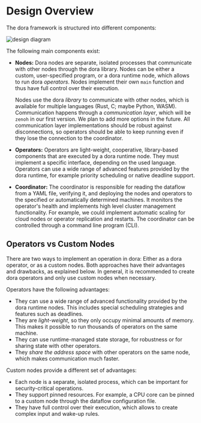 # Design Overview

The dora framework is structured into different components:

![design diagram](/img/overview.svg)


The following main components exist:

- **Nodes:** Dora nodes are separate, isolated processes that communicate with other nodes through the dora library. Nodes can be either a custom, user-specified program, or a dora runtime node, which allows to run dora _operators_. Nodes implement their own `main` function and thus have full control over their execution.

  Nodes use the dora _library_ to communicate with other nodes, which is available for multiple languages (Rust, C; maybe Python, WASM). Communication happens through a _communication layer_, which will be `zenoh` in our first version. We plan to add more options in the future. All communication layer implementations should be robust against disconnections, so operators should be able to keep running even if they lose the connection to the coordinator.
- **Operators:** Operators are light-weight, cooperative, library-based components that are executed by a dora runtime node. They must implement a specific interface, depending on the used language. Operators can use a wide range of advanced features provided by the dora runtime, for example priority scheduling or native deadline support.
- **Coordinator:** The coordinator is responsible for reading the dataflow from a YAML file, verifying it, and deploying the nodes and operators to the specified or automatically determined machines. It monitors the operator's health and implements high level cluster management functionality. For example, we could implement automatic scaling for cloud nodes or operator replication and restarts. The coordinator can be controlled through a command line program (CLI).


## Operators vs Custom Nodes

There are two ways to implement an operation in dora: Either as a dora operator, or as a custom nodes. Both approaches have their advantages and drawbacks, as explained below. In general, it is recommended to create dora operators and only use custom nodes when necessary.

Operators have the following advantages:

- They can use a wide range of advanced functionality provided by the dora runtime nodes. This includes special scheduling strategies and features such as deadlines. 
- They are _light-weight_, so they only occupy minimal amounts of memory. This makes it possible to run thousands of operators on the same machine.
- They can use runtime-managed state storage, for robustness or for sharing state with other operators.
- They _share the address space_ with other operators on the same node, which makes communication much faster.

Custom nodes provide a different set of advantages:

- Each node is a separate, isolated process, which can be important for security-critical operations.
- They support pinned resources. For example, a CPU core can be pinned to a custom node through the dataflow configuration file.
- They have full control over their execution, which allows to create complex input and wake-up rules.

